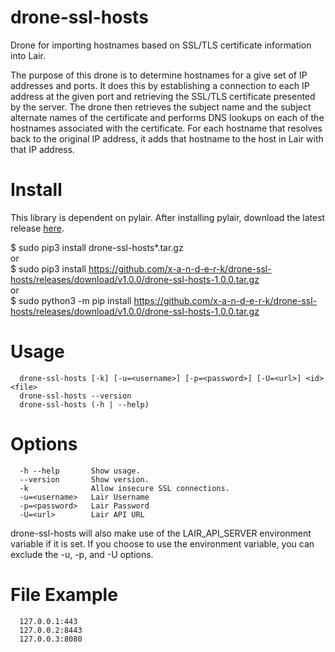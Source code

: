 # drone-ssl-hosts
Drone for importing hostnames based on SSL/TLS certificate information into Lair.  
  
The purpose of this drone is to determine hostnames for a give set of IP addresses and ports. It does this by establishing a connection to each IP address at the given port and retrieving the SSL/TLS certificate presented by the server. The drone then retrieves the subject name and the subject alternate names of the certificate and performs DNS lookups on each of the hostnames associated with the certificate. For each hostname that resolves back to the original IP address, it adds that hostname to the host in Lair with that IP address.
  
# Install
This library is dependent on pylair. After installing pylair, download the latest release [here](https://github.com/x-a-n-d-e-r-k/drone-ssl-hosts/releases/latest).  
  
$ sudo pip3 install drone-ssl-hosts*.tar.gz  
or   
$ sudo pip3 install https://github.com/x-a-n-d-e-r-k/drone-ssl-hosts/releases/download/v1.0.0/drone-ssl-hosts-1.0.0.tar.gz  
or   
$ sudo python3 -m pip install https://github.com/x-a-n-d-e-r-k/drone-ssl-hosts/releases/download/v1.0.0/drone-ssl-hosts-1.0.0.tar.gz  
  
# Usage  
      drone-ssl-hosts [-k] [-u=<username>] [-p=<password>] [-U=<url>] <id> <file>  
      drone-ssl-hosts --version  
      drone-ssl-hosts (-h | --help)  
  
# Options
      -h --help       Show usage.  
      --version       Show version.  
      -k              Allow insecure SSL connections.  
      -u=<username>   Lair Username  
      -p=<password>   Lair Password  
      -U=<url>        Lair API URL   
  
drone-ssl-hosts will also make use of the LAIR_API_SERVER environment variable if it is set. If you choose to use the environment variable, you can exclude the -u, -p, and -U options.

# File Example  
      127.0.0.1:443  
      127.0.0.2:8443  
      127.0.0.3:8080  



